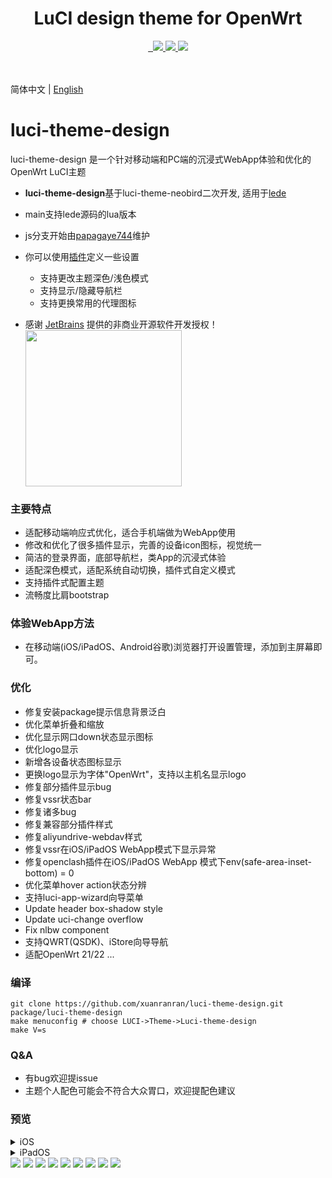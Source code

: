 <div align="center">
  <h1 align="center">
    LuCI design theme for OpenWrt
  </h1>
<a href="/LICENSE">
    <img src="https://img.shields.io/github/license/xuanranran/luci-theme-design?style=flat&a=1" alt="">
  </a>
  <a href="https://github.com/xuanranran/luci-theme-design/pulls">
    <img src="https://img.shields.io/badge/PRs-welcome-brightgreen.svg?style=flat" alt="">
  </a><a href="https://github.com/xuanranran/luci-theme-design/issues/new">
    <img src="https://img.shields.io/badge/Issues-welcome-brightgreen.svg?style=flat">
  </a><a href="https://github.com/xuanranran/luci-theme-design/releases">
    <img src="https://img.shields.io/github/release/xuanranran/luci-theme-design.svg?style=flat">
  </a><a href="hhttps://github.com/xuanranran/luci-theme-design/releases">
    <img src="https://img.shields.io/github/downloads/xuanranran/luci-theme-design/total?style=flat&?">
  </a>
</div>
<br>

<br>简体中文 | [English](README_en.md)

# luci-theme-design

 luci-theme-design 是一个针对移动端和PC端的沉浸式WebApp体验和优化的OpenWrt LuCI主题
- **luci-theme-design**基于luci-theme-neobird二次开发, 适用于[lede](https://github.com/coolsnowwolf/lede)
- main支持lede源码的lua版本
- js分支开始由[papagaye744](https://github.com/papagaye744)维护

- 你可以使用[插件](https://github.com/xuanranran/luci-app-design-config)定义一些设置
  - 支持更改主题深色/浅色模式
  - 支持显示/隐藏导航栏
  - 支持更换常用的代理图标

- 感谢 [JetBrains](https://www.jetbrains.com/) 提供的非商业开源软件开发授权！
<a href="https://www.jetbrains.com/?from=gnet" target="_blank"><img src="https://raw.githubusercontent.com/panjf2000/illustrations/master/jetbrains/jetbrains-variant-4.png" width="250" align="middle"/></a>

### 主要特点

- 适配移动端响应式优化，适合手机端做为WebApp使用
- 修改和优化了很多插件显示，完善的设备icon图标，视觉统一
- 简洁的登录界面，底部导航栏，类App的沉浸式体验
- 适配深色模式，适配系统自动切换，插件式自定义模式
- 支持插件式配置主题
- 流畅度比肩bootstrap

### 体验WebApp方法

- 在移动端(iOS/iPadOS、Android谷歌)浏览器打开设置管理，添加到主屏幕即可。

### 优化

- 修复安装package提示信息背景泛白
- 优化菜单折叠和缩放
- 优化显示网口down状态显示图标
- 优化logo显示
- 新增各设备状态图标显示
- 更换logo显示为字体"OpenWrt"，支持以主机名显示logo
- 修复部分插件显示bug
- 修复vssr状态bar
- 修复诸多bug
- 修复兼容部分插件样式
- 修复aliyundrive-webdav样式
- 修复vssr在iOS/iPadOS WebApp模式下显示异常
- 修复openclash插件在iOS/iPadOS WebApp 模式下env(safe-area-inset-bottom) = 0
- 优化菜单hover action状态分辨
- 支持luci-app-wizard向导菜单
- Update header box-shadow style
- Update uci-change overflow
- Fix nlbw component
- 支持QWRT(QSDK)、iStore向导导航
- 适配OpenWrt 21/22
...

### 编译

```
git clone https://github.com/xuanranran/luci-theme-design.git  package/luci-theme-design
make menuconfig # choose LUCI->Theme->Luci-theme-design  
make V=s
```

### Q&A

- 有bug欢迎提issue
- 主题个人配色可能会不符合大众胃口，欢迎提配色建议

### 预览

<details> <summary>iOS</summary>
<img src="./preview/webapp_home.PNG"/>
<img src="./preview/webapp_vssr.PNG"/>
</details>

<details> <summary>iPadOS</summary>
<img src="./preview/IMG_0328.PNG"/>
<img src="./preview/IMG_0329.PNG"/>
</details>

<img src="./preview/login.png"/>
<img src="./preview/login1.png"/>
<img src="./preview/page.png"/>
<img src="./preview/home.png"/>
<img src="./preview/light.png"/>
<img src="./preview/home1.png"/>
<img src="./preview/wifi.png"/>
<img src="./preview/iface.png"/>
<img src="./preview/firewall.png"/>
